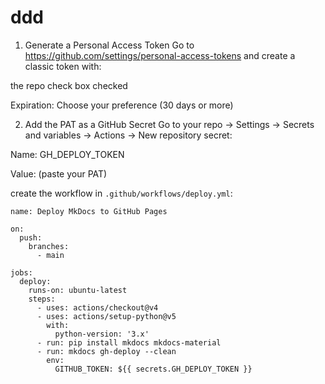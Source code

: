 # ddd

1. Generate a Personal Access Token
Go to  https://github.com/settings/personal-access-tokens and create a classic token with:

the repo check box checked

Expiration: Choose your preference (30 days or more)

2. Add the PAT as a GitHub Secret
Go to your repo → Settings → Secrets and variables → Actions → New repository secret:

Name: GH_DEPLOY_TOKEN

Value: (paste your PAT)


create the workflow in `.github/workflows/deploy.yml`:
```
name: Deploy MkDocs to GitHub Pages

on:
  push:
    branches:
      - main

jobs:
  deploy:
    runs-on: ubuntu-latest
    steps:
      - uses: actions/checkout@v4
      - uses: actions/setup-python@v5
        with:
          python-version: '3.x'
      - run: pip install mkdocs mkdocs-material
      - run: mkdocs gh-deploy --clean
        env:
          GITHUB_TOKEN: ${{ secrets.GH_DEPLOY_TOKEN }}
```